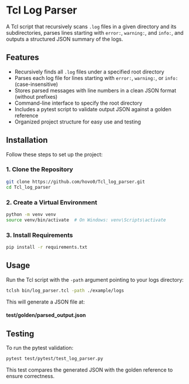 # Tcl Log Parser

A Tcl script that recursively scans `.log` files in a given directory and its subdirectories, parses lines starting with `error:`, `warning:`, and `info:`, and outputs a structured JSON summary of the logs.

## Features

- Recursively finds all `.log` files under a specified root directory  
- Parses each log file for lines starting with `error:`, `warning:`, or `info:` (case-insensitive)  
- Stores parsed messages with line numbers in a clean JSON format (without prefixes)  
- Command-line interface to specify the root directory  
- Includes a pytest script to validate output JSON against a golden reference  
- Organized project structure for easy use and testing  

## Installation

Follow these steps to set up the project:

### 1. Clone the Repository
```sh
git clone https://github.com/hovo0/Tcl_log_parser.git
cd Tcl_log_parser
```

### 2. Create a Virtual Environment
```sh
python -m venv venv
source venv/bin/activate  # On Windows: venv\Scripts\activate
```

### 3. Install Requirements
```sh
pip install -r requirements.txt
```


## Usage
Run the Tcl script with the `-path` argument pointing to your logs directory:

```bash
tclsh bin/log_parser.tcl -path ./example/logs
```

This will generate a JSON file at: 
#### test/golden/parsed_output.json 


## Testing
To run the pytest validation:
```bash
pytest test/pytest/test_log_parser.py
```

This test compares the generated JSON with the golden reference to ensure correctness.

